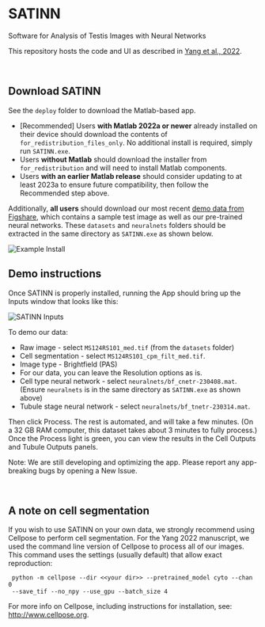# SATINN
Software for Analysis of Testis Images with Neural Networks

This repository hosts the code and UI as described in [Yang et al., 2022](https://academic.oup.com/bioinformatics/article/38/23/5288/6754803).

&nbsp;

## Download SATINN

See the `deploy` folder to download the Matlab-based app.

* [Recommended] Users **with Matlab 2022a or newer** already installed on their device should download the contents of `for_redistribution_files_only`. No additional install is required, simply run `SATINN.exe`.
* Users **without Matlab** should download the installer from `for_redistribution` and will need to install Matlab components.
* Users **with an earlier Matlab release** should consider updating to at least 2023a to ensure future compatibility, then follow the Recommended step above.

Additionally, **all users** should download our most recent [demo data from Figshare](https://figshare.com/articles/dataset/SATINN_-_demo_files_and_neural_networks_r_230516_/22853645), which contains a sample test image as well as our pre-trained neural networks. These `datasets` and `neuralnets` folders should be extracted in the same directory as `SATINN.exe` as shown below.

![Example Install](https://github.com/conradlab/SATINN/assets/43147040/8061e31a-2e24-434e-826f-afa4a9fd1590)

## Demo instructions

Once SATINN is properly installed, running the App should bring up the Inputs window that looks like this:

![SATINN Inputs](https://github.com/conradlab/SATINN/assets/43147040/83b6a70d-f68a-4d23-958f-0af832ed5695)

To demo our data:

* Raw image - select `MS124RS101_med.tif` (from the `datasets` folder)
* Cell segmentation - select `MS124RS101_cpm_filt_med.tif`.
* Image type - Brightfield (PAS)
* For our data, you can leave the Resolution options as is.
* Cell type neural network - select `neuralnets/bf_cnetr-230408.mat`. (Ensure `neuralnets` is in the same directory as `SATINN.exe` as shown above)
* Tubule stage neural network - select `neuralnets/bf_tnetr-230314.mat`.

Then click Process. The rest is automated, and will take a few minutes. (On a 32 GB RAM computer, this dataset takes about 3 minutes to fully process.) Once the Process light is green, you can view the results in the Cell Outputs and Tubule Outputs panels.

Note: We are still developing and optimizing the app. Please report any app-breaking bugs by opening a New Issue.

&nbsp;

## A note on cell segmentation

If you wish to use SATINN on your own data, we strongly recommend using Cellpose to perform cell segmentation. For the Yang 2022 manuscript, we used the command line version of Cellpose to process all of our images. This command uses the settings (usually default) that allow exact reproduction:

     python -m cellpose --dir <<your dir>> --pretrained_model cyto --chan 0
     --save_tif --no_npy --use_gpu --batch_size 4

For more info on Cellpose, including instructions for installation, see: http://www.cellpose.org.
